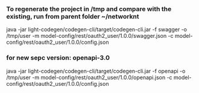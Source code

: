 ### To regenerate the project in /tmp and compare with the existing, run from parent folder ~/networknt
java -jar light-codegen/codegen-cli/target/codegen-cli.jar -f swagger -o /tmp/user -m model-config/rest/oauth2_user/1.0.0/swagger.json -c model-config/rest/oauth2_user/1.0.0/config.json


### for new sepc version: openapi-3.0
java -jar light-codegen/codegen-cli/target/codegen-cli.jar -f openapi -o /tmp/user -m model-config/rest/oauth2_user/1.0.0/openapi.json -c model-config/rest/oauth2_user/1.0.0/config.json

